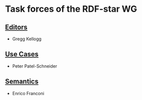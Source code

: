 # Task forces of the RDF-star WG

## [Editors](https://www.w3.org/groups/tf/rdf-star-chairs/)

* Gregg Kellogg


## [Use Cases](https://www.w3.org/groups/tf/rdf-star-ucr/)

* Peter Patel-Schneider


## [Semantics](https://www.w3.org/groups/tf/rdf-star-semantics/)

* Enrico Franconi

